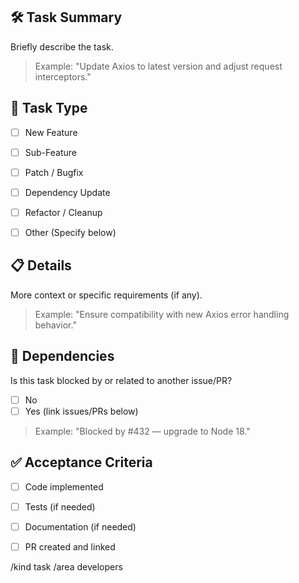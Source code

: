 ## 🛠️ Task Summary

Briefly describe the task.

> Example: "Update Axios to latest version and adjust request interceptors."


## 🧩 Task Type

- [ ] New Feature
- [ ] Sub-Feature
- [ ] Patch / Bugfix
- [ ] Dependency Update
- [ ] Refactor / Cleanup
- [ ] Other (Specify below)


## 📋 Details

More context or specific requirements (if any).

> Example: "Ensure compatibility with new Axios error handling behavior."


## 🔗 Dependencies

Is this task blocked by or related to another issue/PR?

- [ ] No
- [ ] Yes (link issues/PRs below)

> Example: "Blocked by #432 — upgrade to Node 18."


## ✅ Acceptance Criteria

- [ ] Code implemented
- [ ] Tests (if needed)
- [ ] Documentation (if needed)
- [ ] PR created and linked


/kind task
/area developers
